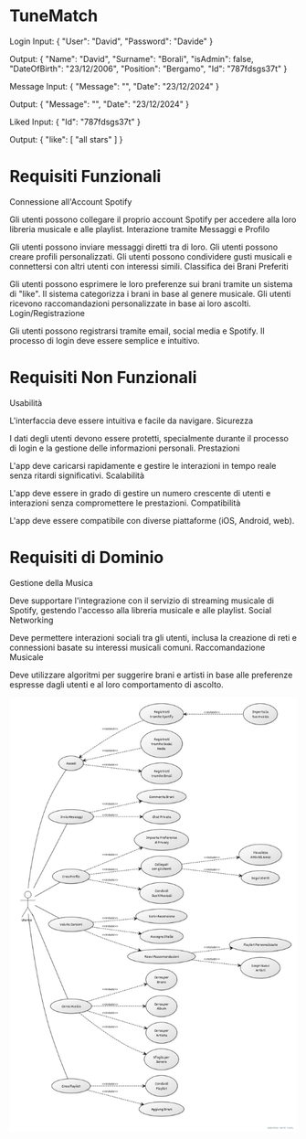 # TuneMatch

Login
Input:
{
    "User": "David",
    "Password": "Davide"
}

Output:
{
    "Name": "David",
    "Surname": "Borali",
    "isAdmin": false,
    "DateOfBirth": "23/12/2006",
    "Position": "Bergamo",
    "Id": "787fdsgs37t"
}

Message
Input:
{
    "Message": "<message>",
    "Date": "23/12/2024"
}

Output:
{
    "Message": "<other user response>",
    "Date": "23/12/2024"
}


Liked 
Input:
{
    "Id": "787fdsgs37t"
}

Output:
{
    "like": [
        "all stars"
    ]
}

# Requisiti Funzionali
Connessione all'Account Spotify

Gli utenti possono collegare il proprio account Spotify per accedere alla loro libreria musicale e alle playlist.
Interazione tramite Messaggi e Profilo

Gli utenti possono inviare messaggi diretti tra di loro.
Gli utenti possono creare profili personalizzati.
Gli utenti possono condividere gusti musicali e connettersi con altri utenti con interessi simili.
Classifica dei Brani Preferiti

Gli utenti possono esprimere le loro preferenze sui brani tramite un sistema di "like".
Il sistema categorizza i brani in base al genere musicale.
Gli utenti ricevono raccomandazioni personalizzate in base ai loro ascolti.
Login/Registrazione

Gli utenti possono registrarsi tramite email, social media e Spotify.
Il processo di login deve essere semplice e intuitivo.

# Requisiti Non Funzionali
Usabilità

L'interfaccia deve essere intuitiva e facile da navigare.
Sicurezza

I dati degli utenti devono essere protetti, specialmente durante il processo di login e la gestione delle informazioni personali.
Prestazioni

L'app deve caricarsi rapidamente e gestire le interazioni in tempo reale senza ritardi significativi.
Scalabilità

L'app deve essere in grado di gestire un numero crescente di utenti e interazioni senza compromettere le prestazioni.
Compatibilità

L'app deve essere compatibile con diverse piattaforme (iOS, Android, web).

# Requisiti di Dominio
Gestione della Musica

Deve supportare l'integrazione con il servizio di streaming musicale di Spotify, gestendo l'accesso alla libreria musicale e alle playlist.
Social Networking

Deve permettere interazioni sociali tra gli utenti, inclusa la creazione di reti e connessioni basate su interessi musicali comuni.
Raccomandazione Musicale

Deve utilizzare algoritmi per suggerire brani e artisti in base alle preferenze espresse dagli utenti e al loro comportamento di ascolto.

![YUML](aa67cf3b.jpg)


